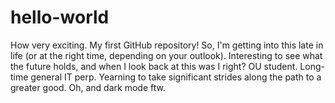 # hello-world
How very exciting. My first GitHub repository!
So, I'm getting into this late in life (or at the right time, depending on your outlook). 
Interesting to see what the future holds, and when I look back at this was I right?
OU student. Long-time general IT perp. Yearning to take significant strides along the path to a greater good.
Oh, and dark mode ftw.
